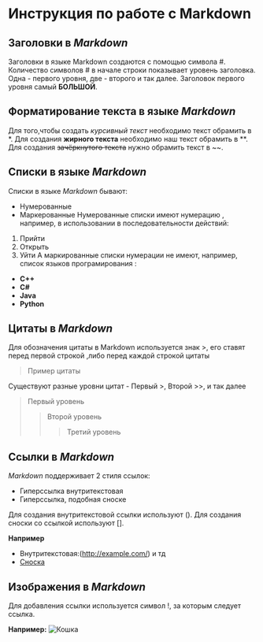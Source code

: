 # Инструкция по работе с **Markdown**


## Заголовки в *Markdown*
Заголовки в языке Markdown создаются с помощью символа #. Количество символов # в начале строки показывает уровень заголовка. Одна - первого уровня, две - второго и так далее. Заголовок первого уровня самый **БОЛЬШОЙ**.  

## Форматирование текста в языке *Markdown*
Для того,чтобы создать *курсивный текст* необходимо текст обрамить в *. Для создания **жирного текста** необходимо наш текст обрамить в **. Для создания ~~зачёркнутого текста~~ нужно обрамить текст в ~~.

## Списки в языке *Markdown*
Списки в языке *Markdown* бывают:
- Нумерованные
- Маркерованные
Нумерованные списки имеют нумерацию , например, в использовании в последовательности действий:
1. Прийти 
2. Открыть
3. Уйти
А маркированные списки нумерации не имеют, например, список языков програмирования :
- **C++**
- **C#**
- **Java**
- **Python**

## Цитаты в *Markdown*
Для обозначения цитаты в Markdown используется знак >, его ставят перед первой строкой ,либо перед каждой строкой цитаты
> Пример цитаты

Существуют разные уровни цитат - Первый >, Второй >>, и так далее
> Первый уровень
>> Второй уровень
>>> Третий уровень

## Ссылки в *Markdown*

*Markdown* поддерживает 2 стиля ссылок:
- Гиперссылка внутритекстовая
- Гиперссылка, подобная сноске

Для создания внутритекстовой ссылки используют ().
Для создания сноски со ссылкой используют [].

**Например**
- Внутритекстовая:(http://example.com/) и тд
- [Сноска](http://example.com)

## Изображения в *Markdown*

Для добавления ссылки используется символ !, за которым следует ссылка.

**Например:**
 ![Кошка](https://upload.wikimedia.org/wikipedia/commons/thumb/0/07/Kot-026.jpg/1200px-Kot-026.jpg)
 